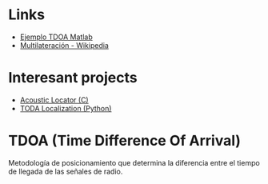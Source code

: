 # Links
- [Ejemplo TDOA Matlab](https://es.mathworks.com/help/fusion/ug/object-tracking-using-time-difference-of-arrival.html)
- [Multilateración - Wikipedia](https://es.wikipedia.org/wiki/Multilateraci%C3%B3n)

# Interesant projects
- [Acoustic Locator (C)](https://github.com/jayathungek/acoustic-locator)
- [TODA Localization (Python)](https://github.com/vineeths96/TDOA-Localization)

# TDOA (Time Difference Of Arrival)
Metodología de posicionamiento que determina la diferencia entre el tiempo de llegada de las señales de radio.